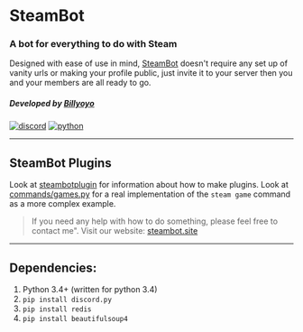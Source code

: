 # SteamBot 
### A bot for everything to do with Steam 
Designed with ease of use in mind, [SteamBot](https://bots.discord.pw/bots/205653475298639872) doesn't require any set up of vanity urls or making your profile public, just invite it to your server then you and your members are all ready to go.

##### Developed by [Billyoyo](https://github.com/billy-yoyo) 
[![discord](https://discordapp.com/api/guilds/209743049327116309/embed.png)](https://discord.gg/JSGpedK)
[![python](https://img.shields.io/badge/python-3.4-blue.svg)](https://www.python.org/)

----
## SteamBot Plugins

Look at [steambotplugin](https://github.com/billy-yoyo/SteamBot-Plugins/blob/master/steambotplugin.py) for information about how to make plugins. 
Look at [commands/games.py](https://github.com/billy-yoyo/SteamBot-Plugins/blob/master/commands/games.py) for a real implementation of the `steam game` command as a more complex example. 

>If you need any help with how to do something, please feel free to contact me".
Visit our website: [steambot.site](http://steambot.site)

----
## Dependencies:

  1. Python 3.4+ (written for python 3.4)
  2. `pip install discord.py`
  3. `pip install redis`
  4. `pip install beautifulsoup4`
  
